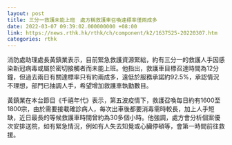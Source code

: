 ```yaml
---
layout: post
title: 三分一救護未能上班　處方稱救護車召喚達標率僅兩成多
date: 2022-03-07 09:39:02.000000000 +08:00
link: https://news.rthk.hk/rthk/ch/component/k2/1637525-20220307.htm
categories: rthk
---
```


消防處助理處長黃鎮業表示，目前緊急救護資源緊絀，約有三分一的救護人手因感染新冠病毒或屬於密切接觸者而未能上班。他指出，救護車目標召達時間為12分鐘，但過去兩日有關達標率只有約兩成多，遠低於服務承諾約92.5%，承認情況不理想，部門已抽調人手，希望增加救護車執勤數目。

黃鎮業在本台節目《千禧年代》表示，第五波疫情下，救護召喚每日約有1600至1800宗，由於需要接載確診病人，每次出車後都要消毒需時較長，加上人手短缺，近日最長的等候救護車時間曾約為30多個小時。他強調，處方會分析個案優次安排送院，如有緊急情況，例如有人失去知覺或心臟停頓等，會第一時間前往救援。
